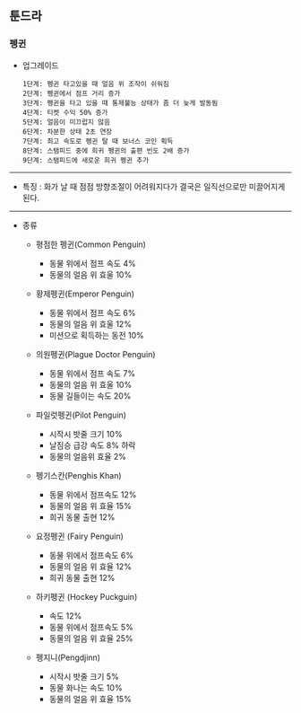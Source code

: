 ## 툰드라
### 펭귄

+ 업그레이드

      1단계: 펭귄 타고있을 때 얼음 위 조작이 쉬워짐
      2단계: 펭귄에서 점프 거리 증가
      3단계: 펭귄을 타고 있을 때 통제불능 상태가 좀 더 늦게 발동됨
      4단계: 티켓 수익 50% 증가
      5단계: 얼음이 미끄럽지 않음
      6단계: 차분한 상태 2초 연장
      7단계: 최고 속도로 펭귄 탈 때 보너스 코인 획득
      8단계: 스탬피드 중에 희귀 펭귄의 출편 빈도 2배 증가
      9단계: 스탬피드에 새로운 희귀 펭귄 추가
	    
***
+ 특징 : 화가 날 때 점점 방향조절이 어려워지다가 결국은 일직선으로만 미끌어지게 된다.
***
* 종류

  * 평점한 펭귄(Common Penguin)
    + 동물 위에서 점프 속도 4%
    + 동물의 얼음 위 효울 10%
    
  * 황제펭귄(Emperor Penguin)
    + 동물 위에서 점프 속도 6%
    + 동물의 얼음 위 효울 12%
    + 미션으로 획득하는 동전 10%
    
  * 의원펭귄(Plague Doctor Penguin)
    + 동물 위에서 점프 속도 7%
    + 동물의 얼음 위 효울 10%
    + 동물 길들이는 속도 20%
    
  * 파일럿펭귄(Pilot Penguin)
    + 시작시 밧줄 크기 10%
    + 날짐승 급강 속도 8% 하락
    + 동물의 얼음위 효율 2%
    
  * 펭기스칸(Penghis Khan)
    + 동물 위에서 점프속도 12%
    + 동물의 얼음 위 효율 15%
    + 희귀 동물 출현 12%
    
  * 요정펭귄 (Fairy Penguin)
    + 동물 위에서 점프속도 6%
    + 동물의 얼음 위 효율 12%
    + 희귀 동물 출현 12%
    
  * 하키펭귄 (Hockey Puckguin)
    + 속도 12%
    + 동물 위에서 점프속도 5%
    + 동물의 얼음 위 효율 25%
    
  * 펭지니(Pengdjinn)
    + 시작시 밧줄 크기 5%
    + 동물 화나는 속도 10%
    + 동물의 얼음 위 효율 15%
